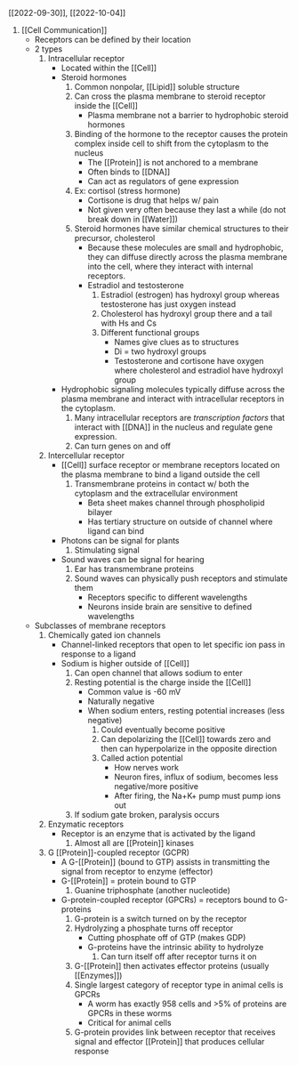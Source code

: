 [[2022-09-30]], [[2022-10-04]]

1. [[Cell Communication]]
	- Receptors can be defined by their location
	- 2 types
		1. Intracellular receptor
			- Located within the [[Cell]]
			- Steroid hormones
				1. Common nonpolar, [[Lipid]] soluble structure
				2. Can cross the plasma membrane to steroid receptor inside the [[Cell]]
					- Plasma membrane not a barrier to hydrophobic steroid hormones 
				3. Binding of the hormone to the receptor causes the protein complex inside cell to shift from the cytoplasm to the nucleus
					- The [[Protein]] is not anchored to a membrane
					- Often binds to [[DNA]]
					- Can act as regulators of gene expression
				4. Ex: cortisol (stress hormone)
					- Cortisone is drug that helps w/ pain
					- Not given very often because they last a while (do not break down in [[Water]])
				5. Steroid hormones have similar chemical structures to their precursor, cholesterol 
					- Because these molecules are small and hydrophobic, they can diffuse directly across the plasma membrane into the cell, where they interact with internal receptors.
					- Estradiol and testosterone
						1. Estradiol (estrogen) has hydroxyl group whereas testosterone has just oxygen instead
						2. Cholesterol has hydroxyl group there and a tail with Hs and Cs
						3. Different functional groups
							- Names give clues as to structures
							- Di = two hydroxyl groups
							- Testosterone and cortisone have oxygen where cholesterol and estradiol have hydroxyl group
			- Hydrophobic signaling molecules typically diffuse across the plasma membrane and interact with intracellular receptors in the cytoplasm. 
				1. Many intracellular receptors are *transcription factors* that interact with [[DNA]] in the nucleus and regulate gene expression.
				2. Can turn genes on and off
		2. Intercellular receptor
			- [[Cell]] surface receptor or membrane receptors located on the plasma membrane to bind a ligand outside the cell
				1. Transmembrane proteins in contact w/ both the cytoplasm and the extracellular environment
					- Beta sheet makes channel through phospholipid bilayer
					- Has tertiary structure on outside of channel where ligand can bind
			- Photons can be signal for plants 
				1. Stimulating signal
			- Sound waves can be signal for hearing
				1. Ear has transmembrane proteins
				2. Sound waves can physically push receptors and stimulate them
					- Receptors specific to different wavelengths
					- Neurons inside brain are sensitive to defined wavelengths
	- Subclasses of membrane receptors
		1. Chemically gated ion channels 
			- Channel-linked receptors that open to let specific ion pass in response to a ligand
			- Sodium is higher outside of [[Cell]]
				1. Can open channel that allows sodium to enter
				2. Resting potential is the charge inside the [[Cell]]
					- Common value is -60 mV
					- Naturally negative
					- When sodium enters, resting potential increases (less negative)
						1. Could eventually become positive
						2. Can depolarizing the [[Cell]] towards zero and then can hyperpolarize in the opposite direction
						3. Called action potential
							- How nerves work
							- Neuron fires, influx of sodium, becomes less negative/more positive
							- After firing, the Na+K+ pump must pump ions out
				3. If sodium gate broken, paralysis occurs
		2. Enzymatic receptors
			- Receptor is an enzyme that is activated by the ligand
				1. Almost all are [[Protein]] kinases
		3. G [[Protein]]-coupled receptor (GCPR)
			- A G-[[Protein]] (bound to GTP) assists in transmitting the signal from receptor to enzyme (effector)
			- G-[[Protein]] = protein bound to GTP
				1. Guanine triphosphate (another nucleotide)
			- G-protein-coupled receptor (GPCRs) = receptors bound to G-proteins
				1. G-protein is a switch turned on by the receptor
				2. Hydrolyzing a phosphate turns off receptor
					- Cutting phosphate off of GTP (makes GDP)
					- G-proteins have the intrinsic ability to hydrolyze 
						1. Can turn itself off after receptor turns it on
				3. G-[[Protein]] then activates effector proteins (usually [[Enzymes]])
				4. Single largest category of receptor type in animal cells is GPCRs
					- A worm has exactly 958 cells and >5% of proteins are GPCRs in these worms
					- Critical for animal cells
				5. G-protein provides link between receptor that receives signal and effector [[Protein]] that produces cellular response
